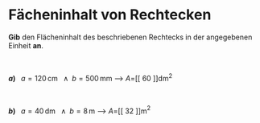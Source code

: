 <!--
version:  0.0.1

language: de

@style
input {
    text-align: center;
}
@end

formula: \carry   \textcolor{red}{\scriptsize #1}
formula: \digit   \rlap{\carry{#1}}\phantom{#2}#2
formula: \permil  \text{‰}

import: https://raw.githubusercontent.com/LiaTemplates/Tikz-Jax/main/README.md

script: https://cdn.jsdelivr.net/gh/LiaTemplates/Tikz-Jax@main/dist/index.js


tags: Rechteck, Einheiten, Länge, Fläche, leicht, niedrig, Angeben

comment: Berechne den Flächeninhalt einer rechteckigen Fläche.

author: Martin Lommatzsch

-->




# Fächeninhalt von Rechtecken


**Gib** den Flächeninhalt des beschriebenen Rechtecks in der angegebenen Einheit **an**.

<br>


__$a)\;\;$__ $a=120\,$cm $\;\;\wedge\;\; b=500\,$mm
--> $A=$[[  60  ]]dm$^2$

<br>

__$b)\;\;$__ $a=40\,$dm $\;\;\wedge\;\; b=8\,$m
--> $A=$[[  32  ]]m$^2$








<br>
<br>
<br>
<br>
<br>